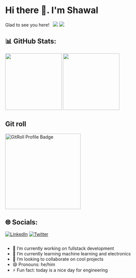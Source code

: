 <!-- Variables-->
[linkedin]: https://linkedin.com/in/mbalireshawal
[twitter]: https://twitter.com/shawalmbalire
[portfolio]: https://shawalmbalire.com

# Hi there 👋. I'm Shawal

Glad to see you here! &nbsp; ![](https://visitor-badge.laobi.icu/badge?page_id=shawal-mbalire) ![](https://visitcount.itsvg.in/api?id=shawal-mbalire&icon=0&color=0)

## 📊 GitHub Stats:
<p>
  <img height="180em" src="https://github-readme-stats.vercel.app/api?username=shawal-mbalire&show_icons=true&theme=dark&count_private=true&include_all_commits=true"/>
  <img height="180em" src="https://github-readme-stats.vercel.app/api/top-langs/?username=shawal-mbalire&theme=dark&show_icons=true&langs_count=10"/>
</p>

## Git roll
<a href="https://gitroll.io/profile/uS8QJi4Gf8EMmjswNGooPbck4apZ2" target="_blank">
  <img src="https://gitroll.io/api/badges/profiles/v1/uS8QJi4Gf8EMmjswNGooPbck4apZ2?theme=dark" alt="GitRoll Profile Badge" height="240em"/>
</a>

## 🌐 Socials:
[![LinkedIn](https://img.shields.io/badge/LinkedIn-%230077B5.svg?logo=linkedin&logoColor=white)][linkedin]
[![Twitter](https://img.shields.io/badge/Twitter-%231DA1F2.svg?logo=Twitter&logoColor=white)][linkedin]

<img href="https://visitcount.itsvg.in/api?id=shawal-mbalire&icon=0&color=0" />

- 🔭 I’m currently working on fullstack development
- 🌱 I’m currently learning machine learning and electronics
- 👯 I’m looking to collaborate on cool projects
- 😄 Pronouns: he/him
- ⚡ Fun fact: today is a nice day for engineering
